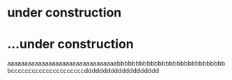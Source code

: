 # under construction
# ...under construction
aaaaaaaaaaaaaaaaaaaaaaaaaaaaaaaabbbbbbbbbbbbbbbbbbbbbbbbbbbbbbcccccccccccccccccccccdddddddddddddddddddd
